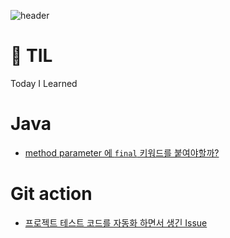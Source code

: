 ![header](https://capsule-render.vercel.app/api?type=wave&color=blue)
# 🐸 TIL
Today I Learned

# Java

- [method parameter 에 `final` 키워드를 붙여야할까?](https://github.com/jaewoo9797/TIL/blob/main/java/%5BJAVA%5D%20parameter%20final.md)

# Git action
- [프로젝트 테스트 코드를 자동화 하면서 생긴 Issue](https://github.com/jaewoo9797/githubActionFlow/blob/main/README.md)
